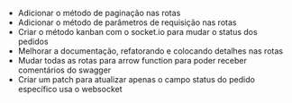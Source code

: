 - Adicionar o método de paginação nas rotas
- Adicionar o método de parâmetros de requisição nas rotas
- Criar o método kanban com o socket.io para mudar o status dos pedidos
- Melhorar a documentação, refatorando e colocando detalhes nas rotas
- Mudar todas as rotas para arrow function para poder receber comentários do swagger
- Criar um patch para atualizar apenas o campo status do pedido específico usa o websocket